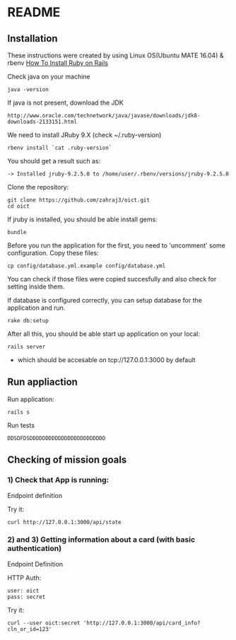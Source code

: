 # README

## Installation

These instructions were created by using Linux OS(Ubuntu MATE 16.04) & rbenv [How To Install Ruby on Rails](https://www.digitalocean.com/community/tutorials/how-to-install-ruby-on-rails-with-rbenv-on-ubuntu-14-04)

Check java on your machine

    java -version

If java is not present, download the JDK

    http://www.oracle.com/technetwork/java/javase/downloads/jdk8-downloads-2133151.html


We need to install JRuby 9.X (check ~/.ruby-version)

    rbenv install `cat .ruby-version`

You should get a result such as:

    -> Installed jruby-9.2.5.0 to /home/user/.rbenv/versions/jruby-9.2.5.0

Clone the repository:

    git clone https://github.com/zahraj3/oict.git
    cd oict

If jruby is installed, you should be able install gems:

    bundle

Before you run the application for the first, you need to 'uncomment' some configuration. Copy these files:

    cp config/database.yml.example config/database.yml

You can check if those files were copied succesfully and also check for setting inside them.

If database is configured correctly, you can setup database for the application and run.

    rake db:setup

After all this, you should be able start up application on your local:

    rails server

- which should be accesable on tcp://127.0.0.1:3000 by default


## Run appliaction
Run application:

```
rails s
```

Run tests

```
DDSDFDSDDDDDDDDDDDDDDDDDDDDDDDD
```

## Checking of mission goals

### 1) Check that App is running:

Endpoint definition

Try it:
```
curl http://127.0.0.1:3000/api/state
```

### 2) and 3) Getting information about a card (with basic authentication)

Endpoint Definition

HTTP Auth:

```
user: oict
pass: secret
```

Try it:

```
curl --user oict:secret 'http://127.0.0.1:3000/api/card_info?cln_or_id=123'
```



